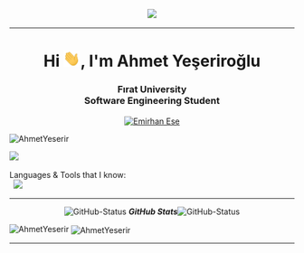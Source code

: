 <p align="center">
  <img src="https://github.com/thompsonemerson/thompsonemerson/raw/master/cover-thompson.png" height="200"/>
</p>
<hr>
<h1 align="center">Hi <img src="https://raw.githubusercontent.com/ABSphreak/ABSphreak/master/gifs/Hi.gif" width="30px">, I'm Ahmet Yeşeriroğlu</h1>
<h3 align="center">Fırat University <br>
Software Engineering Student</h3>
<p align="center">
<a href="https://www.linkedin.com/in/ahmet-yeşeriroğlu-63071922a/" target="blank"><img align="center" src="https://cdn.jsdelivr.net/npm/simple-icons@3.0.1/icons/linkedin.svg" alt="Emirhan Ese" height="30" width="40" /></a>
</p>
</p>

<p align="left"> <img src="https://komarev.com/ghpvc/?username=AhmetYeserir&label=Profile Views&color=yellow&style=flat" alt="AhmetYeserir" /> </p>
<p align="left"> <img src="https://media.giphy.com/media/ObNTw8Uzwy6KQ/giphy.gif" width=30px> </p>
Languages & Tools that I know:<br>
<code> <img height="50" src="https://cdn-icons-png.flaticon.com/512/226/226777.png"> </code>
  </code>
  <hr>
  <p align="center">
 <img src="https://media.giphy.com/media/8UHRm5oY4k4FDxq5QG/giphy.gif" width="30px" alt="GitHub-Status"/>&nbsp;<i><b>GitHub Stats</b></i><img src="https://media.giphy.com/media/8UHRm5oY4k4FDxq5QG/giphy.gif" width="30px" alt="GitHub-Status"/></p>
<p><img align="left" src="https://github-readme-stats.vercel.app/api/top-langs?username=AhmetYeserir&show_icons=true&locale=en&layout=compact" alt="AhmetYeserir" /></p>

<p>&nbsp;<img align="center" src="https://github-readme-stats.vercel.app/api?username=AhmetYeserir&show_icons=true&locale=en" alt="AhmetYeserir" width="410" /></p>

<hr>
